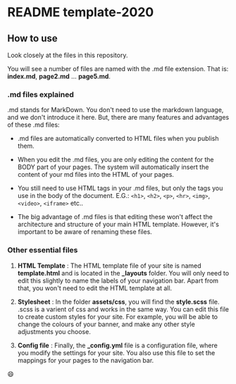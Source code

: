 # README template-2020
## How to use

Look closely at the files in this repository. 

You will see a number of files are named with the .md file extension. That is: **index.md**, **page2.md** … **page5.md**. 

### .md files explained

.md stands for MarkDown. You don't need to use the markdown language, and we don't introduce it here. But, there are many features and advantages of these .md files:

* .md files are automatically converted to HTML files when you publish them.

* When you edit the .md files, you are only editing the content for the BODY part of your pages. The system will automatically insert the content of your md files into the HTML of your pages.

* You still need to use HTML tags in your .md files, but only the tags you use in the body of the document. E.G.: `<h1>`, `<h2>`, `<p>`, `<hr>`, `<img>`, `<video>`, `<iframe>` etc..

* The big advantage of .md files is that editing these won't affect the architecture and structure of your main HTML template. However, it's important to be aware of renaming these files. 

### Other essential files

1. **HTML Template** : The HTML template file of your site is named **template.html** and is located in the **&#95;layouts** folder. You will only need to edit this slightly to name the labels of your navigation bar.  Apart from that, you won't need to edit the HTML template at all.

1. **Stylesheet** : In the folder **assets/css**, you will find the **style.scss** file. .scss is a varient of css and works in the same way. You can edit this file to create custom styles for your site. For example, you will be able to change the colours of your banner, and make any other style adjustments you choose.

1. **Config file** : Finally, the **&#95;config.yml** file is a configuration file, where you modify the settings for your site. You also use this file to set the mappings for your pages to the navigation bar.

:smile:
